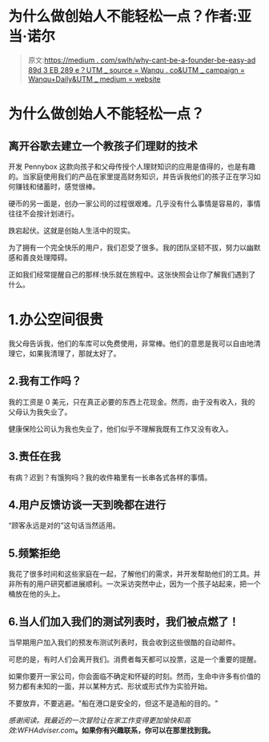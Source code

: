 # 为什么做创始人不能轻松一点？作者:亚当·诺尔

> 原文:[https://medium . com/swlh/why-cant-be-a-founder-be-easy-ad 89d 3 EB 289 e？UTM _ source = Wanqu . co&UTM _ campaign = Wanqu+Daily&UTM _ medium = website](https://medium.com/swlh/why-cant-being-a-founder-be-easier-ad89d3eb289e?utm_source=wanqu.co&utm_campaign=Wanqu+Daily&utm_medium=website)

# 为什么做创始人不能轻松一点？

## 离开谷歌去建立一个教孩子们理财的技术

开发 Pennybox 这款向孩子和父母传授个人理财知识的应用是值得的，也是有趣的。当家庭使用我们的产品在家里提高财务知识，并告诉我他们的孩子正在学习如何赚钱和储蓄时，感觉很棒。

硬币的另一面是，创办一家公司的过程很艰难。几乎没有什么事情是容易的，事情往往不会按计划进行。

跌宕起伏。这就是创始人生活中的现实。

为了拥有一个完全快乐的用户，我们忍受了很多。我的团队坚韧不拔，努力以幽默感和善良处理障碍。

正如我们经常提醒自己的那样:快乐就在旅程中。这张快照会让你了解我们遇到了什么。

# 1.办公空间很贵

我父母告诉我，他们的车库可以免费使用，非常棒。他们的意思是我可以自由地清理它，如果我清理了，那就太好了。



## 2.我有工作吗？

我的工资是 0 美元，只在真正必要的东西上花现金。然而，由于没有收入，我的父母认为我失业了。

健康保险公司认为我也失业了，他们似乎不理解我既有工作又没有收入。



## 3.责任在我

有病？迟到？有饿狗吗？我的收件箱里有一长串各式各样的事情。



## 4.用户反馈访谈一天到晚都在进行

“顾客永远是对的”这句话当然适用。



## 5.频繁拒绝

我花了很多时间和这些家庭在一起，了解他们的需求，并开发帮助他们的工具。并非所有的用户研究都进展顺利。一次采访突然中止，因为一个孩子站起来，把一个桶放在他的头上。



## 6.当人们加入我们的测试列表时，我们被点燃了！

当早期用户加入我们的预发布测试列表时，我会收到这些很酷的自动邮件。

可悲的是，有时人们会离开我们。消费者每天都可以投票，这是一个重要的提醒。











如果你要开一家公司，你会面临不确定和怀疑的时刻。然而，生命中许多有价值的努力都有未知的一面，并以某种方式、形状或形式作为实验开始。

不要放弃，不要逃避。"船在港口是安全的，但这不是造船的目的。"

*感谢阅读。我最近的一次冒险让在家工作变得更加愉快和高效:WFHAdviser.com*[](https://wfhadviser.com/)**。如果你有兴趣联系，你可以在那里找到我。**